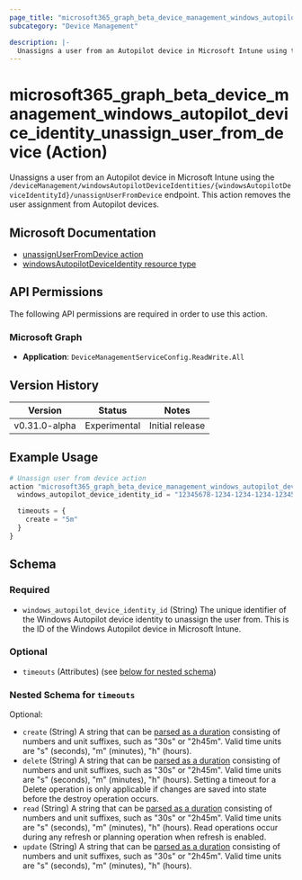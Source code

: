 ```yaml
---
page_title: "microsoft365_graph_beta_device_management_windows_autopilot_device_identity_unassign_user_from_device Action - terraform-provider-microsoft365"
subcategory: "Device Management"

description: |-
  Unassigns a user from an Autopilot device in Microsoft Intune using the /deviceManagement/windowsAutopilotDeviceIdentities/{windowsAutopilotDeviceIdentityId}/unassignUserFromDevice endpoint. This action removes the user assignment from Autopilot devices.
---
```


# microsoft365_graph_beta_device_management_windows_autopilot_device_identity_unassign_user_from_device (Action)

Unassigns a user from an Autopilot device in Microsoft Intune using the `/deviceManagement/windowsAutopilotDeviceIdentities/{windowsAutopilotDeviceIdentityId}/unassignUserFromDevice` endpoint. This action removes the user assignment from Autopilot devices.

## Microsoft Documentation

- [unassignUserFromDevice action](https://learn.microsoft.com/en-us/graph/api/intune-enrollment-windowsautopilotdeviceidentity-unassignuserfromdevice?view=graph-rest-beta)
- [windowsAutopilotDeviceIdentity resource type](https://learn.microsoft.com/en-us/graph/api/resources/intune-enrollment-windowsautopilotdeviceidentity?view=graph-rest-beta)

## API Permissions

The following API permissions are required in order to use this action.

### Microsoft Graph

- **Application**: `DeviceManagementServiceConfig.ReadWrite.All`

## Version History

| Version | Status | Notes |
|---------|--------|-------|
| v0.31.0-alpha | Experimental | Initial release |

## Example Usage

```terraform
# Unassign user from device action
action "microsoft365_graph_beta_device_management_windows_autopilot_device_identity_unassign_user_from_device" "example" {
  windows_autopilot_device_identity_id = "12345678-1234-1234-1234-123456789012"

  timeouts = {
    create = "5m"
  }
}
```

<!-- action schema generated by tfplugindocs -->
## Schema

### Required

- `windows_autopilot_device_identity_id` (String) The unique identifier of the Windows Autopilot device identity to unassign the user from. This is the ID of the Windows Autopilot device in Microsoft Intune.

### Optional

- `timeouts` (Attributes) (see [below for nested schema](#nestedatt--timeouts))

<a id="nestedatt--timeouts"></a>
### Nested Schema for `timeouts`

Optional:

- `create` (String) A string that can be [parsed as a duration](https://pkg.go.dev/time#ParseDuration) consisting of numbers and unit suffixes, such as "30s" or "2h45m". Valid time units are "s" (seconds), "m" (minutes), "h" (hours).
- `delete` (String) A string that can be [parsed as a duration](https://pkg.go.dev/time#ParseDuration) consisting of numbers and unit suffixes, such as "30s" or "2h45m". Valid time units are "s" (seconds), "m" (minutes), "h" (hours). Setting a timeout for a Delete operation is only applicable if changes are saved into state before the destroy operation occurs.
- `read` (String) A string that can be [parsed as a duration](https://pkg.go.dev/time#ParseDuration) consisting of numbers and unit suffixes, such as "30s" or "2h45m". Valid time units are "s" (seconds), "m" (minutes), "h" (hours). Read operations occur during any refresh or planning operation when refresh is enabled.
- `update` (String) A string that can be [parsed as a duration](https://pkg.go.dev/time#ParseDuration) consisting of numbers and unit suffixes, such as "30s" or "2h45m". Valid time units are "s" (seconds), "m" (minutes), "h" (hours).